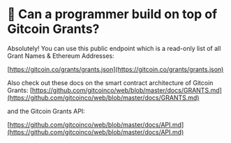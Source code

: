 # 🤖 Can a programmer build on top of Gitcoin Grants?

Absolutely! You can use this public endpoint which is a read-only list of all Grant Names & Ethereum Addresses:

[https://gitcoin.co/grants/grants.json](https://gitcoin.co/grants/grants.json)

Also check out these docs on the smart contract architecture of Gitcoin Grants: [https://github.com/gitcoinco/web/blob/master/docs/GRANTS.md](https://github.com/gitcoinco/web/blob/master/docs/GRANTS.md)

and the Gitcoin Grants API:

[https://github.com/gitcoinco/web/blob/master/docs/API.md](https://github.com/gitcoinco/web/blob/master/docs/API.md)
